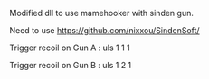 Modified dll to use mamehooker with sinden gun.

Need to use https://github.com/nixxou/SindenSoft/

Trigger recoil on Gun A :
uls 1 1 1

Trigger recoil on Gun B :
uls 1 2 1